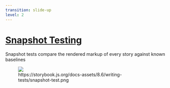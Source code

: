 ```yaml
---
transition: slide-up
level: 2
---
```


# [Snapshot Testing](https://storybook.js.org/docs/writing-tests/snapshot-testing/snapshot-testing)

Snapshot tests compare the rendered markup of every story against known baselines

<figure>
  <img src="/testing/snapshot-test.png"/>
  <figcaption>https://storybook.js.org/docs-assets/8.6/writing-tests/snapshot-test.png</figcaption>
</figure>

<style>
  figure {
    width: 70%;
  }
</style>